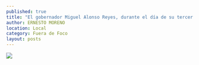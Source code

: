 ```yaml
---
published: true
title: "El gobernador Miguel Alonso Reyes, durante el día de su tercer Informe "
author: ERNESTO MORENO
location: Local
category: Fuera de Foco
layout: posts
---
```


![](http://i.imgur.com/K0GiKRbm.jpg)
